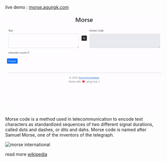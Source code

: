 live demo : [morse.agungk.com](https://morse.agungk.com)

![morse demo](./demomorse.gif)


Morse code is a method used in telecommunication to encode text characters as standardized sequences of two different signal durations, called dots and dashes, or dits and dahs. Morse code is named after Samuel Morse, one of the inventors of the telegraph. 

![morse international](https://upload.wikimedia.org/wikipedia/commons/thumb/b/b5/International_Morse_Code.svg/800px-International_Morse_Code.svg.png)

read more [wikipedia](https://en.wikipedia.org/wiki/Morse_code)